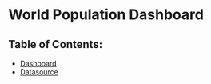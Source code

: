 # World Population Dashboard

## Table of Contents:

- [Dashboard](https://github.com/yogeshkasar778/World_Population_Dashboard/blob/main/World%20Population%20Dashboard.pbix)
- [Datasource]()
